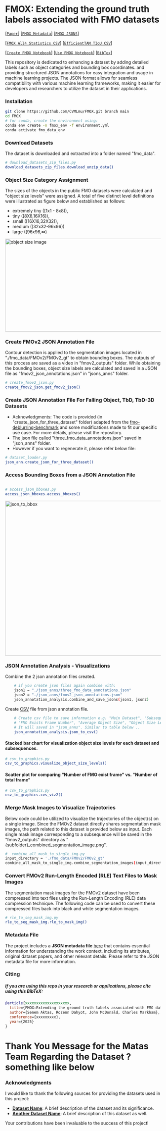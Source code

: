 # FMOX: Extending the ground truth labels associated with FMO datasets

[[`Paper`](https://xxxxxxxxxxxxx)] 
[[`FMOX Metadata`](https://github.com/CVMLmu/FMOX/blob/main/FMOX-code/FMOX.json)] 
[[`FMOX JSONS`](https://github.com/CVMLmu/FMOX/tree/main/FMOX-code/FMOX-Jsons)] 

[[`FMOX All4 Statistics CSV`](https://github.com/CVMLmu/FMOX/blob/main/FMOX-code/use-FMOX/FMOX_All4_statistics.csv)] 
[[`EfficientTAM TIoU CSV`](https://github.com/CVMLmu/FMOX/blob/main/FMOX-code/use-FMOX/EfficientTAM_averageTIoU.csv)] 

[[`Create FMOX Notebook`](https://github.com/CVMLmu/FMOX/blob/main/FMOX-code/create-FMOX/create_jsons_main.ipynb)] 
[[`Use FMOX Notebook`](https://github.com/CVMLmu/FMOX/blob/main/FMOX-code/use-FMOX/fmox_main.ipynb)] 
[[`BibTex`](#citing-imagebind)]

This repository is dedicated to enhancing a dataset by adding detailed labels such as object categories and bounding box
coordinates. and providing structured JSON annotations for easy integration and usage in machine learning projects. 
The JSON format allows for seamless compatibility with various machine learning frameworks, making it easier for developers
and researchers to utilize the dataset in their applications.

<!--  purpose of this repo
FMO VS NON-FMO LABELING
OBJECT SIZE LABELLING
Make easy TO USE ....

To appear at IMVIP 2025. For details, see the paper: 
**[FMOX : Extending the ground truth labels associated with FMO
datasets](https://facebookresearch.github.io/ImageBind/paper)**.
-->

### Installation  

```bash
git clone https://github.com/CVMLmu/FMOX.git branch main
cd FMOX
# for conda, create the environment using:
conda env create -n fmox_env -f environment.yml
conda activate fmo_data_env
```


### Download Datasets 

The dataset is downloaded and extracted into a folder named "fmo_data".

```bash 
# download_datasets_zip_files.py 
download_datasets_zip_files.download_unzip_data()
```

### Object Size Category Assignment

The sizes of the objects in the public FMO datasets were calculated and "object size levels" were assigned. 
A total of five distinct level definitions were illustrated as figure below and established as follows: 
* extremely tiny ([1x1 - 8x8)), 
* tiny ([8X8,16X16)), 
* small ([16X16,32X32)),
* medium ([32x32-96x96))
* large ([96x96,&#8734;)


<img src="ExistingFMODataAnalysis/figures/proof_of_consept_obj_size.png" alt="object size image"	width="700" height="300" /> 


### Create FMOv2 JSON Annotation File 

Contour detection is applied to the segmentation images located in "./fmo_data/FMOv2/FMOv2_gt" to obtain bounding boxes. 
The outputs of this process are saved as a video in "fmov2_outputs" folder. While obtaining the bounding boxes,
object size labels are calculated and saved in a JSON file as "fmov2_json_annotations.json" in "jsons_anns" folder. 

```bash 
# create_fmov2_json.py
create_fmov2_json.get_fmov2_json()
```

### Create JSON Annotation File For Falling Object, TbD, TbD-3D Datasets
- Acknowledgments: The code is provided (in "create_json_for_three_dataset" folder) adapted from the
[fmo-deblurring-benchmark](https://github.com/rozumden/fmo-deblurring-benchmark) and
some modifications made to fit our specific use case. For more details, please visit the repository.
- The json file called "three_fmo_data_annotations.json" saved in "json_anns" folder.
- However if you want to regenerate it, please refer below file:

```bash 
# dataset_loader.py
json_ann.create_json_for_three_dataset() 
```

### Access Bounding Boxes from a JSON Annotation File

```bash 

# access_json_bboxes.py
access_json_bboxes.access_bboxes()
```
<img src="ExistingFMODataAnalysis/figures/json_to_bbox.png" alt="json_to_bbox" width="700" height="500" /> 


### JSON Annotation Analysis - Visualizations

Combine the 2 json annotation files created.
```bash 
    # if you create json files again combine with:
    json1 = "./json_anns/three_fmo_data_annotations.json"
    json2 = "./json_anns/fmov2_json_annotations.json"
    json_annotation_analysis.combine_and_save_jsons(json1, json2)   
```
Create [CSV](ExistingFMODataAnalysis/json_anns/json_annotation_analysis_output.csv) file from json annotation file. 


```bash 
    # Create csv file to save information e.g. "Main Dataset", "Subsequence", "Total Frame Number",
    # "FMO Exists Frame Number", "Average Object Size", "Object Size Levels" for table and graphs.
    # It will saved in "json_anns". Similar to table below ..
    json_annotation_analysis.json_to_csv()
```

#### Stacked bar chart for visualization object size levels for each dataset and subsequences.
```bash 
# csv_to_graphics.py
csv_to_graphics.visualize_object_size_levels() 
```

#### Scatter plot for comparing "Number of FMO exist frame" vs. "Number of total frame"
```bash 
# csv_to_graphics.py
csv_to_graphics.cvs_viz2() 
```


### Merge Mask Images to Visualize Trajectories

Below code could be utilized to visualize the trajectories of the object(s) on a single image. Since the FMOv2 dataset directly shares segmentation mask images, the path related to this dataset 
is provided below as input. Each single mask image corresponding to a subsequence will be saved in the "fmov2_outputs" directory as "{subfolder}_combined_segmentation_image.png". 

```bash  
#  combine_all_mask_to_single_img.py 
input_directory = './fmo_data/FMOv2/FMOv2_gt' 
combine_all_mask_to_single_img.combine_segmentation_images(input_directory)
```

### Convert FMOv2 Run-Length Encoded (RLE) Text Files to Mask Images

The segmentation mask images for the FMOv2 dataset have been compressed into text files using the Run-Length Encoding (RLE) data compression technique. The following code can be used to convert these compressed files back into black and white segmentation images.

```bash 
# rle_to_seg_mask_img.py
rle_to_seg_mask_img.rle_to_mask_img()
```

### Metadata File

The project includes a **JSON metadata file** [here](FMOX-code/FMOX.json) that contains essential information for understanding the work context, including its attributes, original dataset papers, and other relevant details.  Please refer to the JSON metadata file for more information.

### Citing 
##### If you are using this repo in your research or applications, please cite using this BibTeX:
```bibtex
@article{xxxxxxxxxxxxxxxxxxxx,
  title={FMOX:Extending the ground truth labels associated with FMO datasets},
  author={Senem Aktas, Rozenn Dahyot, John McDonald, Charles Markham},
  conference={xxxxxxxxx},
  year={2025}
}
```

# Thank You Message for the Matas Team Regarding the Dataset ? something like below
### Acknowledgments

I would like to thank the following sources for providing the datasets used in this project:

- **[Dataset Name](URL)**: A brief description of the dataset and its significance.
- **[Another Dataset Name](URL)**: A brief description of this dataset as well.

Your contributions have been invaluable to the success of this project!

